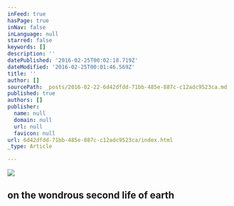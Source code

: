 ```yaml
---
inFeed: true
hasPage: true
inNav: false
inLanguage: null
starred: false
keywords: []
description: ''
datePublished: '2016-02-25T00:02:18.719Z'
dateModified: '2016-02-25T00:01:46.569Z'
title: ''
author: []
sourcePath: _posts/2016-02-22-6d42dfdd-71bb-485e-887c-c12adc9523ca.md
published: true
authors: []
publisher:
  name: null
  domain: null
  url: null
  favicon: null
url: 6d42dfdd-71bb-485e-887c-c12adc9523ca/index.html
_type: Article

---
```

![](https://the-grid-user-content.s3-us-west-2.amazonaws.com/035d2c8b-20a1-475e-8cac-9fa183dd1e69.jpg)

## on the wondrous second life of earth